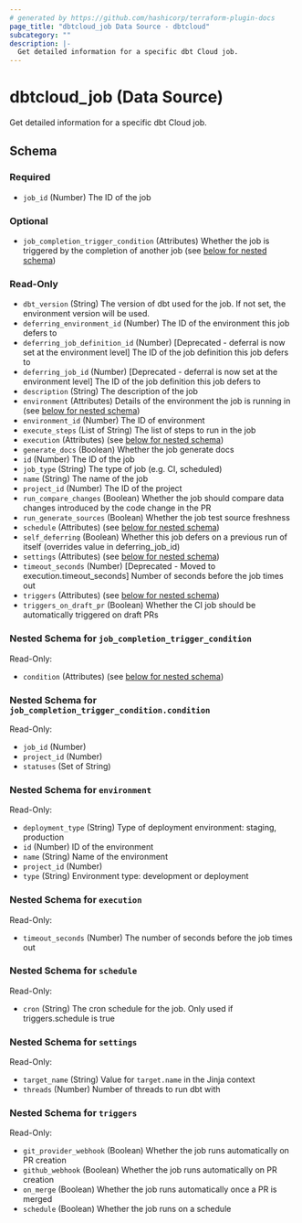 ```yaml
---
# generated by https://github.com/hashicorp/terraform-plugin-docs
page_title: "dbtcloud_job Data Source - dbtcloud"
subcategory: ""
description: |-
  Get detailed information for a specific dbt Cloud job.
---
```


# dbtcloud_job (Data Source)

Get detailed information for a specific dbt Cloud job.



<!-- schema generated by tfplugindocs -->
## Schema

### Required

- `job_id` (Number) The ID of the job

### Optional

- `job_completion_trigger_condition` (Attributes) Whether the job is triggered by the completion of another job (see [below for nested schema](#nestedatt--job_completion_trigger_condition))

### Read-Only

- `dbt_version` (String) The version of dbt used for the job. If not set, the environment version will be used.
- `deferring_environment_id` (Number) The ID of the environment this job defers to
- `deferring_job_definition_id` (Number) [Deprecated - deferral is now set at the environment level] The ID of the job definition this job defers to
- `deferring_job_id` (Number) [Deprecated - deferral is now set at the environment level] The ID of the job definition this job defers to
- `description` (String) The description of the job
- `environment` (Attributes) Details of the environment the job is running in (see [below for nested schema](#nestedatt--environment))
- `environment_id` (Number) The ID of environment
- `execute_steps` (List of String) The list of steps to run in the job
- `execution` (Attributes) (see [below for nested schema](#nestedatt--execution))
- `generate_docs` (Boolean) Whether the job generate docs
- `id` (Number) The ID of the job
- `job_type` (String) The type of job (e.g. CI, scheduled)
- `name` (String) The name of the job
- `project_id` (Number) The ID of the project
- `run_compare_changes` (Boolean) Whether the job should compare data changes introduced by the code change in the PR
- `run_generate_sources` (Boolean) Whether the job test source freshness
- `schedule` (Attributes) (see [below for nested schema](#nestedatt--schedule))
- `self_deferring` (Boolean) Whether this job defers on a previous run of itself (overrides value in deferring_job_id)
- `settings` (Attributes) (see [below for nested schema](#nestedatt--settings))
- `timeout_seconds` (Number) [Deprecated - Moved to execution.timeout_seconds] Number of seconds before the job times out
- `triggers` (Attributes) (see [below for nested schema](#nestedatt--triggers))
- `triggers_on_draft_pr` (Boolean) Whether the CI job should be automatically triggered on draft PRs

<a id="nestedatt--job_completion_trigger_condition"></a>
### Nested Schema for `job_completion_trigger_condition`

Read-Only:

- `condition` (Attributes) (see [below for nested schema](#nestedatt--job_completion_trigger_condition--condition))

<a id="nestedatt--job_completion_trigger_condition--condition"></a>
### Nested Schema for `job_completion_trigger_condition.condition`

Read-Only:

- `job_id` (Number)
- `project_id` (Number)
- `statuses` (Set of String)



<a id="nestedatt--environment"></a>
### Nested Schema for `environment`

Read-Only:

- `deployment_type` (String) Type of deployment environment: staging, production
- `id` (Number) ID of the environment
- `name` (String) Name of the environment
- `project_id` (Number)
- `type` (String) Environment type: development or deployment


<a id="nestedatt--execution"></a>
### Nested Schema for `execution`

Read-Only:

- `timeout_seconds` (Number) The number of seconds before the job times out


<a id="nestedatt--schedule"></a>
### Nested Schema for `schedule`

Read-Only:

- `cron` (String) The cron schedule for the job. Only used if triggers.schedule is true


<a id="nestedatt--settings"></a>
### Nested Schema for `settings`

Read-Only:

- `target_name` (String) Value for `target.name` in the Jinja context
- `threads` (Number) Number of threads to run dbt with


<a id="nestedatt--triggers"></a>
### Nested Schema for `triggers`

Read-Only:

- `git_provider_webhook` (Boolean) Whether the job runs automatically on PR creation
- `github_webhook` (Boolean) Whether the job runs automatically on PR creation
- `on_merge` (Boolean) Whether the job runs automatically once a PR is merged
- `schedule` (Boolean) Whether the job runs on a schedule
